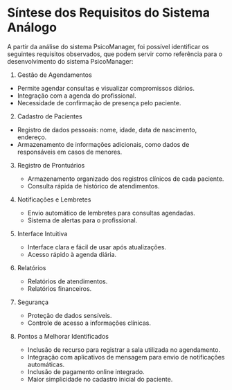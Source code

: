 
# Síntese dos Requisitos do Sistema Análogo

A partir da análise do sistema PsicoManager, foi possível identificar os seguintes requisitos observados, que podem servir como referência para o desenvolvimento do sistema PsicoManager:

1.   Gestão de Agendamentos
   - Permite agendar consultas e visualizar compromissos diários.
   - Integração com a agenda do profissional.
   - Necessidade de confirmação de presença pelo paciente.

2.   Cadastro de Pacientes
   - Registro de dados pessoais: nome, idade, data de nascimento, endereço.
   - Armazenamento de informações adicionais, como dados de responsáveis em casos de menores.

3. Registro de Prontuários
   - Armazenamento organizado dos registros clínicos de cada paciente.
   - Consulta rápida de histórico de atendimentos.

4. Notificações e Lembretes
   - Envio automático de lembretes para consultas agendadas.
   - Sistema de alertas para o profissional.

5. Interface Intuitiva
   - Interface clara e fácil de usar após atualizações.
   - Acesso rápido à agenda diária.

6. Relatórios
   - Relatórios de atendimentos.
   - Relatórios financeiros.

7. Segurança
   - Proteção de dados sensíveis.
   - Controle de acesso a informações clínicas.

8. Pontos a Melhorar Identificados
   - Inclusão de recurso para registrar a sala utilizada no agendamento.
   - Integração com aplicativos de mensagem para envio de notificações automáticas.
   - Inclusão de pagamento online integrado.
   - Maior simplicidade no cadastro inicial do paciente.
